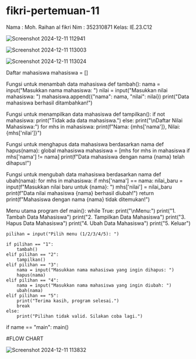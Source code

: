 # fikri-pertemuan-11

Nama : Moh. Raihan al fikri
Nim  : 352310871
Kelas: IE.23.C12

![Screenshot 2024-12-11 112941](https://github.com/user-attachments/assets/1a269d3a-32ad-4f70-b481-4d7ce89ccbfa)




![Screenshot 2024-12-11 113003](https://github.com/user-attachments/assets/29e322b3-f451-40e7-a2eb-c52138e6e042)





![Screenshot 2024-12-11 113024](https://github.com/user-attachments/assets/7398b8e8-a1b6-4e7c-b5c3-6a067aa48c83)








Daftar mahasiswa
mahasiswa = []

Fungsi untuk menambah data mahasiswa
def tambah(): nama = input("Masukkan nama mahasiswa: ") nilai = input("Masukkan nilai mahasiswa: ") mahasiswa.append({"nama": nama, "nilai": nilai}) print("Data mahasiswa berhasil ditambahkan!")

Fungsi untuk menampilkan data mahasiswa
def tampilkan(): if not mahasiswa: print("Tidak ada data mahasiswa.") else: print("\nDaftar Nilai Mahasiswa:") for mhs in mahasiswa: print(f"Nama: {mhs['nama']}, Nilai: {mhs['nilai']}")

Fungsi untuk menghapus data mahasiswa berdasarkan nama
def hapus(nama): global mahasiswa mahasiswa = [mhs for mhs in mahasiswa if mhs['nama'] != nama] print(f"Data mahasiswa dengan nama {nama} telah dihapus!")

Fungsi untuk mengubah data mahasiswa berdasarkan nama
def ubah(nama): for mhs in mahasiswa: if mhs['nama'] == nama: nilai_baru = input(f"Masukkan nilai baru untuk {nama}: ") mhs['nilai'] = nilai_baru print(f"Data nilai mahasiswa {nama} berhasil diubah!") return print(f"Mahasiswa dengan nama {nama} tidak ditemukan!")

Menu utama program
def main(): while True: print("\nMenu:") print("1. Tambah Data Mahasiswa") print("2. Tampilkan Data Mahasiswa") print("3. Hapus Data Mahasiswa") print("4. Ubah Data Mahasiswa") print("5. Keluar")

    pilihan = input("Pilih menu (1/2/3/4/5): ")
    
    if pilihan == "1":
        tambah()
    elif pilihan == "2":
        tampilkan()
    elif pilihan == "3":
        nama = input("Masukkan nama mahasiswa yang ingin dihapus: ")
        hapus(nama)
    elif pilihan == "4":
        nama = input("Masukkan nama mahasiswa yang ingin diubah: ")
        ubah(nama)
    elif pilihan == "5":
        print("Terima kasih, program selesai.")
        break
    else:
        print("Pilihan tidak valid. Silakan coba lagi.")
if name == "main": main()


#FLOW CHART

![Screenshot 2024-12-11 113832](https://github.com/user-attachments/assets/3d21dd9c-f97e-456f-b2cd-8756c37359e9)




